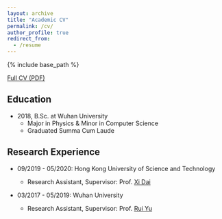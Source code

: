```yaml
---
layout: archive
title: "Academic CV"
permalink: /cv/
author_profile: true
redirect_from:
  - /resume
---
```


{% include base_path %}

[Full CV (PDF)](https://www.jianguoyun.com/p/DcvnBLcQuKaVBhjurtEC)

## Education
* 2018, B.Sc. at Wuhan University
  * Major in Physics & Minor in Computer Science
  * Graduated Summa Cum Laude

## Research Experience
* 09/2019 - 05/2020: Hong Kong University of Science and Technology
  * Research Assistant, Supervisor: Prof. [Xi Dai](http://physics.ust.hk/eng/people_detail.php?pplcat=1&id=431)

* 03/2017 - 05/2019: Wuhan University
  * Research Assistant, Supervisor: Prof. [Rui Yu](https://scholar.google.com/citations?user=wk3pirYAAAAJ&hl=en)